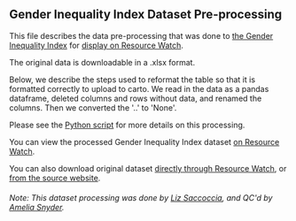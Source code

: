 ## Gender Inequality Index Dataset Pre-processing
This file describes the data pre-processing that was done to [the Gender Inequality Index](http://hdr.undp.org/en/content/gender-inequality-index-gii) for [display on Resource Watch](https://resourcewatch.org/data/explore/soc025-Gender-Inequality-Index).

The original data is downloadable in a .xlsx format.  

Below, we describe the steps used to reformat the table so that it is formatted correctly to upload to carto.  We read in the data as a pandas dataframe, deleted columns and rows without data, and renamed the columns.  Then we converted the '..' to 'None'.  

Please see the [Python script](https://github.com/resource-watch/data-pre-processing/blob/master/soc_025a_gender_inequality_index/soc.025%20Gender%20Inequality%20Index.ipynb) for more details on this processing.

You can view the processed Gender Inequality Index dataset [on Resource Watch](https://resourcewatch.org/data/explore/soc025-Gender-Inequality-Index).

You can also download original dataset [directly through Resource Watch](https://wri-public-data.s3.amazonaws.com/resourcewatch/soc_025a_gender_inequality_index.zip), or [from the source website](http://hdr.undp.org/en/content/table-5-gender-inequality-index-gii).

###### Note: This dataset processing was done by [Liz Saccoccia](https://www.wri.org/profile/liz-saccoccia), and QC'd by [Amelia Snyder](https://www.wri.org/profile/amelia-snyder).
